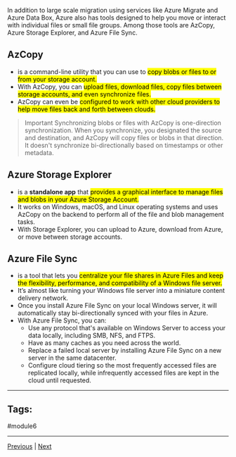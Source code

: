 In addition to large scale migration using services like Azure Migrate and Azure Data Box, Azure also has tools designed to help you move or interact with individual files or small file groups. Among those tools are AzCopy, Azure Storage Explorer, and Azure File Sync.
## AzCopy

- is a command-line utility that you can use to <mark>copy blobs or files to or from your storage account. </mark>
- With AzCopy, you can <mark>upload files, download files, copy files between storage accounts, and even synchronize files. </mark>
- AzCopy can even be <mark>configured to work with other cloud providers to help move files back and forth between clouds.</mark>

> Important
	Synchronizing blobs or files with AzCopy is one-direction synchronization. When you synchronize, you designated the source and destination, and AzCopy will copy files or blobs in that direction. It doesn't synchronize bi-directionally based on timestamps or other metadata.
## Azure Storage Explorer

- is a **standalone app** that <mark>provides a graphical interface to manage files and blobs in your Azure Storage Account. </mark>
- It works on Windows, macOS, and Linux operating systems and uses AzCopy on the backend to perform all of the file and blob management tasks. 
- With Storage Explorer, you can upload to Azure, download from Azure, or move between storage accounts.
## Azure File Sync

- is a tool that lets you <mark>centralize your file shares in Azure Files and keep the flexibility, performance, and compatibility of a Windows file server. </mark>
- It’s almost like turning your Windows file server into a miniature content delivery network. 
- Once you install Azure File Sync on your local Windows server, it will automatically stay bi-directionally synced with your files in Azure.
- With Azure File Sync, you can:
	- Use any protocol that's available on Windows Server to access your data locally, including SMB, NFS, and FTPS.
	- Have as many caches as you need across the world.
	- Replace a failed local server by installing Azure File Sync on a new server in the same datacenter.
	- Configure cloud tiering so the most frequently accessed files are replicated locally, while infrequently accessed files are kept in the cloud until requested.

---
## Tags:
#module6 

---
[Previous](Identify-Azure-Data-Migration-Options.md) | [Next](KnowledgeCheck-Describe-Azure-Storage-Services.md)
